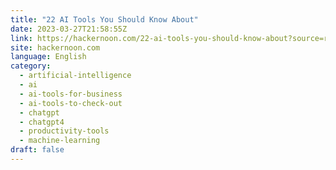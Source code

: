 ```yaml
---
title: "22 AI Tools You Should Know About"
date: 2023-03-27T21:58:55Z
link: https://hackernoon.com/22-ai-tools-you-should-know-about?source=rss&utm_medium=RSS&utm_source=news.12bit.vn
site: hackernoon.com
language: English
category:
  - artificial-intelligence
  - ai
  - ai-tools-for-business
  - ai-tools-to-check-out
  - chatgpt
  - chatgpt4
  - productivity-tools
  - machine-learning
draft: false
---
```

